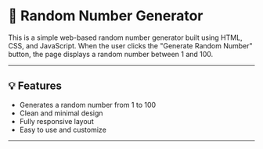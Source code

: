 # 🎲 Random Number Generator

This is a simple web-based random number generator built using HTML, CSS, and JavaScript. When the user clicks the "Generate Random Number" button, the page displays a random number between 1 and 100.

---

## 💡 Features

- Generates a random number from 1 to 100
- Clean and minimal design
- Fully responsive layout
- Easy to use and customize

---

